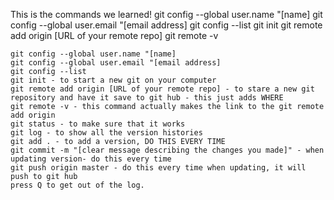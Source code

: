 This is the commands we learned!
    git config --global user.name "[name]
    git config --global user.email "[email address]
    git config --list
    git init
    git remote add origin [URL of your remote repo]
    git remote -v

    git config --global user.name "[name]
    git config --global user.email "[email address]
    git config --list
    git init - to start a new git on your computer
    git remote add origin [URL of your remote repo] - to stare a new git repository and have it save to git hub - this just adds WHERE
    git remote -v - this command actually makes the link to the git remote add origin 
    git status - to make sure that it works 
    git log - to show all the version histories
    git add . - to add a version, DO THIS EVERY TIME
    git commit -m "[clear message describing the changes you made]" - when updating version- do this every time
    git push origin master - do this every time when updating, it will push to git hub 
    press Q to get out of the log. 

